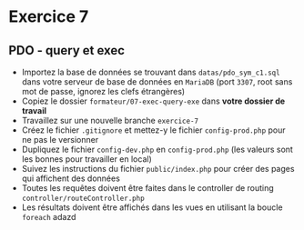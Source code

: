 # Exercice 7
## PDO - query et exec

- Importez la base de données se trouvant dans `datas/pdo_sym_c1.sql` dans votre serveur de base de données en `MariaDB` (port `3307`, root sans mot de passe, ignorez les clefs étrangères)
- Copiez le dossier `formateur/07-exec-query-exe` dans **votre dossier de travail**
- Travaillez sur une nouvelle branche `exercice-7`
- Créez le fichier `.gitignore` et mettez-y le fichier `config-prod.php` pour ne pas le versionner
- Dupliquez le fichier `config-dev.php` en `config-prod.php` (les valeurs sont les bonnes pour travailler en local)
- Suivez les instructions du fichier `public/index.php` pour créer des pages qui affichent des données
- Toutes les requêtes doivent être faites dans le controller de routing `controller/routeController.php`
- Les résultats doivent être affichés dans les vues en utilisant la boucle `foreach`
adazd